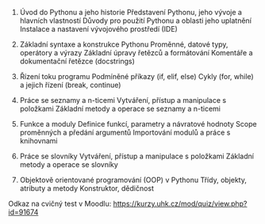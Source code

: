 1. Úvod do Pythonu a jeho historie
Představení Pythonu, jeho vývoje a hlavních vlastností
Důvody pro použití Pythonu a oblasti jeho uplatnění
Instalace a nastavení vývojového prostředí (IDE)

2. Základní syntaxe a konstrukce Pythonu
Proměnné, datové typy, operátory a výrazy
Základní úpravy řetězců a formátování
Komentáře a dokumentační řetězce (docstrings)

3. Řízení toku programu
Podmíněné příkazy (if, elif, else)
Cykly (for, while) a jejich řízení (break, continue)

4. Práce se seznamy a n-ticemi
Vytváření, přístup a manipulace s položkami
Základní metody a operace se seznamy a n-ticemi

5. Funkce a moduly
Definice funkcí, parametry a návratové hodnoty
Scope proměnných a předání argumentů
Importování modulů a práce s knihovnami

6. Práce se slovníky 
Vytváření, přístup a manipulace s položkami
Základní metody a operace se slovníky 

7. Objektově orientované programování (OOP) v Pythonu
Třídy, objekty, atributy a metody
Konstruktor, dědičnost

Odkaz na cvičný test v Moodlu:
https://kurzy.uhk.cz/mod/quiz/view.php?id=91674
